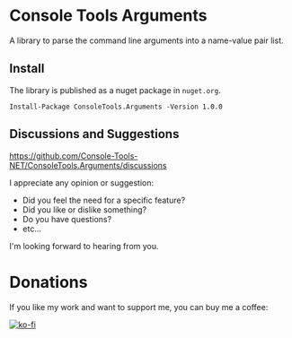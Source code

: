 # Console Tools Arguments

A library to parse the command line arguments into a name-value pair list.

## Install

The library is published as a nuget package in `nuget.org`.

```
Install-Package ConsoleTools.Arguments -Version 1.0.0
```

## Discussions and Suggestions

https://github.com/Console-Tools-NET/ConsoleTools.Arguments/discussions

I appreciate any opinion or suggestion:

- Did you feel the need for a specific feature?
- Did you like or dislike something?
- Do you have questions?
- etc...

I'm looking forward to hearing from you.

# Donations

If you like my work and want to support me, you can buy me a coffee:

[![ko-fi](https://www.ko-fi.com/img/githubbutton_sm.svg)](https://ko-fi.com/Y8Y62EZ8H)

